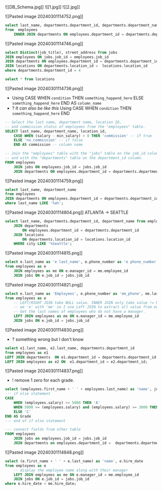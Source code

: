 ![[DB_Schema.jpg]]
![[1.jpg]]
![[2.jpg]]

![[Pasted image 20240301114752.png]]
```sql
select last_name, departments.department_id, departments.department_name
from  employees
    INNER JOIN departments ON employees.department_id = departments.department_id;
```
![[Pasted image 20240301114746.png]]
```sql
select Distinct(job_title), street_address from jobs
JOIN employees ON jobs.job_id = employees.job_id
JOIN departments ON employees.department_id = departments.department_id
JOIN locations ON departments.location_id =  locations.location_id  
where departments.department_id = 4

select * from locations
```
![[Pasted image 20240301114736.png]]
+ Using CASE WHEN `condition` THEN `something_happend_here` ELSE `something_happend_here` END AS `column_name`
+ ? *It can also be like this* Using CASE WHEN `condition` THEN `something_happend_here` END 
```sql
-- Select the last name, department name, location ID,
-- and commission status of employees from the "employees" table.
SELECT last_name, department_name, location_id,
    CASE WHEN (salary - min_salary) > 0 THEN 'commission' -- if true  
    ELSE 'no_commission' -- if false
    END AS commission -- column name

-- Join the "employees" table with the "jobs" table on the job_id column
-- and with the "departments" table on the department_id column.
FROM employees
    JOIN jobs ON employees.job_id = jobs.job_id
    JOIN departments ON employees.department_id = departments.department_id;
```
![[Pasted image 20240301114759.png]]
```sql
select last_name, department_name
from employees
JOIN departments ON employees.department_id = departments.department_id
where last_name LIKE '%a%';
```
![[Pasted image 20240301114804.png]]
ATLANTA -> SEATTLE
```sql
select last_name, departments.department_id, department_name from employees
    JOIN departments
        ON employees.department_id = departments.department_id
    JOIN locations
        ON departments.location_id = locations.location_id
    WHERE city LIKE '%Seattle';
```
![[Pasted image 20240301114815.png]]
```sql
select e.last_name as 'e last_name', e.phone_number as 'e phone_number', me.last_name as 'me last_name', me.phone_number as 'me phone_number'
from employees as e
    JOIN employees as me ON e.manager_id = me.employee_id 
    JOIN jobs ON e.job_id = jobs.job_id
```
![[Pasted image 20240301114821.png]]
```sql
select e.last_name as 'Employees', e.phone_number as 'em_phone', me.last_name as 'Manager', me.phone_number as 'ma_phone'
from employees as e
    -- LEFT/RIGHT JOIN take NULL value. INNER JOIN only take value != NULL
    -- we 'e' with 'me' so I use Left JOIN to extract all value from employees 
    -- Get the last names of employees who do not have a manager.
    LEFT JOIN employees as me ON e.manager_id = me.employee_id 
    JOIN jobs ON e.job_id = jobs.job_id
```
![[Pasted image 20240301114830.png]]
+ ? something wrong but I don't know
```sql
select e1.last_name, e2.last_name, departments.department_id 
from employees as e1
LEFT JOIN departments  ON e1.department_id = departments.department_id
LEFT JOIN employees as e2 ON  e1.department_id = e2.department_id;

```
![[Pasted image 20240301114837.png]]
+ ! remove 1 zero for each grade.
```sql
select (employees.first_name + ' ' + employees.last_name) as 'name', jobs.job_title, departments.department_name, employees.salary,
--- if else statement
CASE 
    WHEN (employees.salary) >= 5000 THEN 'A'
    WHEN 5000 >= (employees.salary) and (employees.salary) >= 3000 THEN 'B'
    ELSE 'C'
END AS Grade
--- end of if else statement

--- connect fields from other table
FROM employees
    JOIN jobs on employees.job_id = jobs.job_id
    JOIN departments on employees.department_id =  departments.department_id ;
```
![[Pasted image 20240301114848.png]]
```sql
select (e.first_name + ' ' + e.last_name) as 'name', e.hire_date
from employees as e
    -- display the employee name along with their manager
    LEFT JOIN employees as me ON e.manager_id = me.employee_id 
    JOIN jobs ON e.job_id = jobs.job_id
where e.hire_date < me.hire_date;
```
